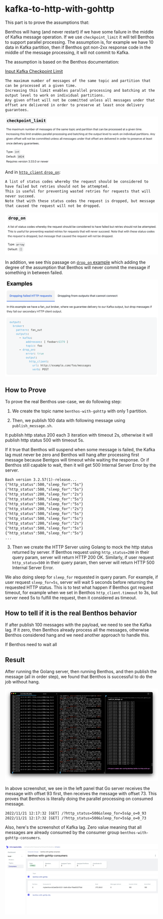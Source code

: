 # kafka-to-http-with-gohttp

This part is to prove the assumptions that:

Benthos will hang (and never restart) if we have some failure in the middle of Kafka message operation.
If we use `checkpoint_limit` it will tell Benthos to support parallel processing.
The assumption is, for example we have 10 data in Kafka partition, 
then if Benthos got non-2xx response code in the middle of the message processing, it will not commit to Kafka.

The assumption is based on the Benthos documentation:

[Input Kafka Checkpoint Limit](https://v4.benthos.dev/docs/components/inputs/kafka/#checkpoint_limit)

```
The maximum number of messages of the same topic and partition that can be processed at a given time.
Increasing this limit enables parallel processing and batching at the output level to work on individual partitions.
Any given offset will not be committed unless all messages under that offset are delivered in order to preserve at least once delivery guarantees.
```

![Image](screenshots/input_kafka_checkpoint_limit.png "Input Kafka Checkpoint Limit")

And in [`http_client` `drop_on`](https://v4.benthos.dev/docs/components/outputs/http_client/#drop_on):

```
A list of status codes whereby the request should be considered to have failed but retries should not be attempted.
This is useful for preventing wasted retries for requests that will never succeed.
Note that with these status codes the request is dropped, but message that caused the request will not be dropped.
```

![Image](screenshots/output_http_client_drop_on.png "Output Http Client Drop On")


In addition, we see this passage on [`drop_on` example](https://v4.benthos.dev/docs/components/outputs/drop_on#examples)
which adding the degree of the assumption that Benthos will never commit the message if something in between failed.

![Image](screenshots/output_drop_on_example.png "Output Drop On Example")


## How to Prove
To prove the real Benthos use-case, we do following step:

1. We create the topic name `benthos-with-gohttp` with only 1 partition.

2. Then, we publish 100 data with following message using `publish_message.sh`.

It publish http status 200 each 3 iteration with timeout 2s, otherwise it will publish http status 500 with timeout 5s.

If it true that Benthos will suspend when some message is failed, 
the Kafka lag must never be zero and Benthos will hang after processing first message because Bentgos will timeout while waiting the response. 
Or if Benthos still capable to wait, then it will get 500 Internal Server Error by the server.

```shell
Bash version 3.2.57(1)-release...
{"http_status":500,"sleep_for":"5s"}
{"http_status":500,"sleep_for":"5s"}
{"http_status":200,"sleep_for":"2s"}
{"http_status":500,"sleep_for":"5s"}
{"http_status":500,"sleep_for":"5s"}
{"http_status":200,"sleep_for":"2s"}
{"http_status":500,"sleep_for":"5s"}
{"http_status":500,"sleep_for":"5s"}
{"http_status":200,"sleep_for":"2s"}
{"http_status":500,"sleep_for":"5s"}
{"http_status":500,"sleep_for":"5s"}
...
```

3. Then we create the HTTP Server using Golang to mock the http status returned by server. 
If Benthos request using `http_status=200` in their query param, server will return HTTP 200 OK. 
Similarly, if user request `http_status=500` in their query param, then server will return HTTP 500 Internal Server Error.

We also doing sleep for `sleep_for` requested in query param. For example, if user request `sleep_for=5s`, 
server will wait 5 seconds before returning the requested HTTP status. 
This is to test what happen if Benthos got request timeout, for example when we set in Benthos `http_client.timeout` to 3s,
but server need 5s to fulfill the request, then it considered as timeout.


## How to tell if it is the real Benthos behavior

If after publish 100 messages with the payload, we need to see the Kafka lag. 
If it zero, then Benthos already process all the messages, otherwise Benthos considered hang and we need another approach to handle this.

If Benthos need to wait all 

## Result

After running the Golang server, then running Benthos, and then publish the message (all in order step),
we found that Benthos is successful to do the job without hang. 

![Image](screenshots/proof_of_research.png "Proof of Research")

In above screenshot, we see in the left panel that Go server receives the message with offset 93 first, 
then receives the message with offset 73. This proves that Benthos is literally doing the parallel processing on consumed message.

```shell
2022/11/21 12:17:32 [GET] /?http_status=500&sleep_for=5s&p_o=0_93
2022/11/21 12:17:32 [GET] /?http_status=500&sleep_for=5s&p_o=0_73
```


Also, here's the screenshot of Kafka lag. Zero value meaning that all messages are already consumed by the consumer group `benthos-with-gohttp-consumers`.

![Image](screenshots/proof_kafkaui.jpeg "Proof: KafkaUI screenshot")